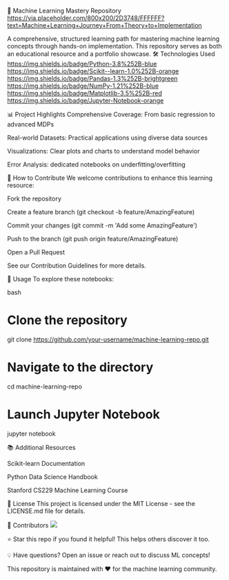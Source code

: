 🚀 Machine Learning Mastery Repository
https://via.placeholder.com/800x200/2D3748/FFFFFF?text=Machine+Learning+Journey+From+Theory+to+Implementation

A comprehensive, structured learning path for mastering machine learning concepts through hands-on implementation. This repository serves as both an educational resource and a portfolio showcase.
🛠️ Technologies Used
https://img.shields.io/badge/Python-3.8%252B-blue
https://img.shields.io/badge/Scikit--learn-1.0%252B-orange
https://img.shields.io/badge/Pandas-1.3%252B-brightgreen
https://img.shields.io/badge/NumPy-1.21%252B-blue
https://img.shields.io/badge/Matplotlib-3.5%252B-red
https://img.shields.io/badge/Jupyter-Notebook-orange

📊 Project Highlights
Comprehensive Coverage: From basic regression to advanced MDPs

Real-world Datasets: Practical applications using diverse data sources

Visualizations: Clear plots and charts to understand model behavior

Error Analysis: dedicated notebooks on underfitting/overfitting

🤝 How to Contribute
We welcome contributions to enhance this learning resource:

Fork the repository

Create a feature branch (git checkout -b feature/AmazingFeature)

Commit your changes (git commit -m 'Add some AmazingFeature')

Push to the branch (git push origin feature/AmazingFeature)

Open a Pull Request

See our Contribution Guidelines for more details.

📝 Usage
To explore these notebooks:

bash
# Clone the repository
git clone https://github.com/your-username/machine-learning-repo.git

# Navigate to the directory
cd machine-learning-repo

# Launch Jupyter Notebook
jupyter notebook

📚 Additional Resources

Scikit-learn Documentation

Python Data Science Handbook

Stanford CS229 Machine Learning Course

📄 License
This project is licensed under the MIT License - see the LICENSE.md file for details.

👥 Contributors
<a href="https://github.com/vidhi-sys/machine-learning-repo/graphs/contributors"> <img src="https://contrib.rocks/image?repo=vidhi-sys/machine-learning-repo" /> </a>

⭐ Star this repo if you found it helpful! This helps others discover it too.

💡 Have questions? Open an issue or reach out to discuss ML concepts!

This repository is maintained with ❤️ for the machine learning community.

